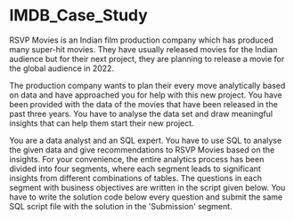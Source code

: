 # IMDB_Case_Study
RSVP Movies is an Indian film production company which has produced many super-hit movies. They have usually released movies for the Indian audience but for their next project, they are planning to release a movie for the global audience in 2022.

 

The production company wants to plan their every move analytically based on data and have approached you for help with this new project. You have been provided with the data of the movies that have been released in the past three years. You have to analyse the data set and draw meaningful insights that can help them start their new project. 

 

You are a data analyst and an SQL expert. You have to use SQL to analyse the given data and give recommendations to RSVP Movies based on the insights. For your convenience, the entire analytics process has been divided into four segments, where each segment leads to significant insights from different combinations of tables. The questions in each segment with business objectives are written in the script given below. You have to write the solution code below every question and submit the same SQL script file with the solution in the 'Submission' segment.
